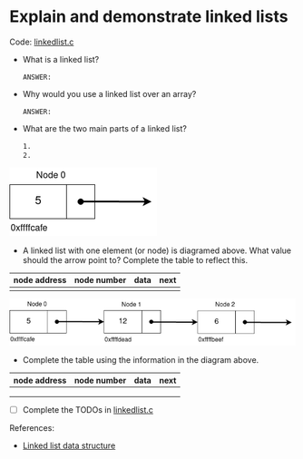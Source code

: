 # Explain and demonstrate linked lists

Code: [linkedlist.c](./linkedlist.c)

- What is a linked list?

    ```text
    ANSWER:
    ```

- Why would you use a linked list over an array?

    ```text
    ANSWER:
    ```

- What are the two main parts of a linked list?

    ```text
    1.
    2.
    ```

![Linked List Node](./linked_list_node.PNG)

- A linked list with one element (or node) is diagramed above. What value should the arrow point to? Complete the table to reflect this.

| node address | node number | data | next |
|:------------:|:-----------:|:----:|:----:|
|              |             |      |      |

![Linked List](./linked_list.PNG)

- Complete the table using the information in the diagram above.

| node address | node number | data | next |
|:------------:|:-----------:|:----:|:----:|
|              |             |      |      |
|              |             |      |      |
|              |             |      |      |

- [ ] Complete the TODOs in [linkedlist.c](./linkedlist.c)


References:

- [Linked list data structure](https://www.geeksforgeeks.org/data-structures/linked-list/)
